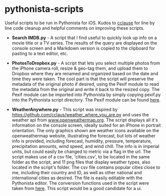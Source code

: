 # pythonista-scripts
Useful scripts to be run in Pythonista for iOS.  Kudos to [cclause](https://github.com/cclauss) for line by line code cleanup and helpful comments on improving these scripts.

- **Search IMDB.py** - A script that I find useful to quickly look up info on a movie title or a TV series.  The results of the query are displayed on the console screen and a Markdown version is copied to the clipboard for pasting to a text editor, etc.

- **PhotosToDropbox.py** - A script that lets you select multiple photos from the iPhone camera roll, resize & geo-tag them, and upload them to Dropbox where they are renamed and organized based on the date and time they were taken.  The cool part is that the script will preserve the metadata of the original photo if desired, using the Pexif module to read the metadata from the original and write it back to the resized copy.  The Pexif module can be imported into Pythonista by simply copying pexif.py into the Pythonista script directory. The Pexif module can be found [here](https://github.com/bennoleslie/pexif).

- **WeatherAnywhere.py** - This script was inspired by https://github.com/cclaus/weather_where_you_are.py and uses the weather api from www.openweathermap.org.  The script displays all it's information on the console screen, ideally suited for an iPhone in portrait orientation. The only graphics shown are weather icons available on the openweathermap website, illustrating the forecast, but lots of weather info is provided, including forecast, humidity, pressure, temperature, precipitation amounts, wind speed, and wind chill. The info is in imperial units, but could easily be changed to metric via a flag in the url. The script makes use of a csv file, 'cities.csv', to be located in the same folder as the script, and 11 png files that display weather types, also located in the script's folder. The csv file contains popular cities close to me, including their country and ID, as well as other national and international cities as desired. The file is easily editable with the Pythonista editor. The conversion functions used in the script were taken from [here](http://jim-easterbrook.github.io/pywws/doc/en/html/_modules/pywws/conversions.html). This script would be a good candidate for a ui.
